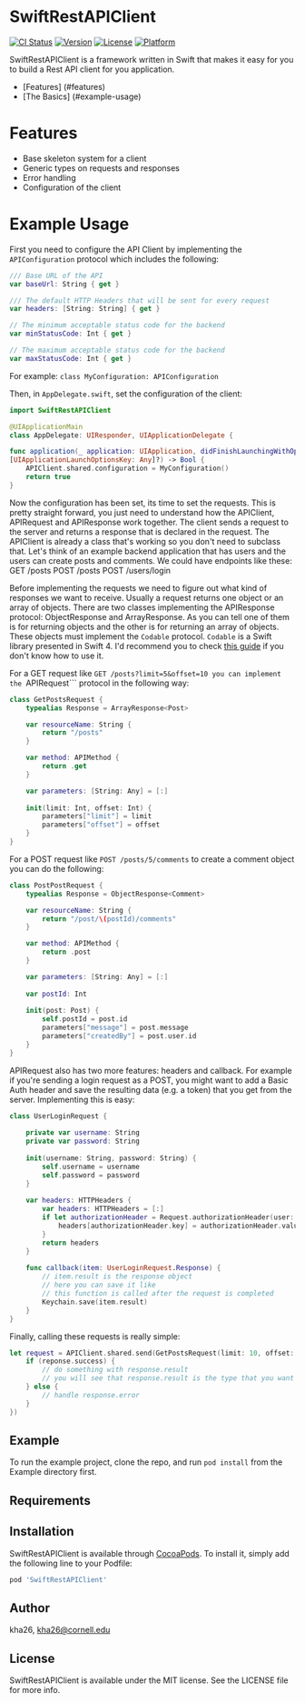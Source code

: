 # SwiftRestAPIClient

[![CI Status](https://img.shields.io/travis/kha26/SwiftRestAPIClient.svg?style=flat)](https://travis-ci.org/kha26/SwiftRestAPIClient)
[![Version](https://img.shields.io/cocoapods/v/SwiftRestAPIClient.svg?style=flat)](https://cocoapods.org/pods/SwiftRestAPIClient)
[![License](https://img.shields.io/cocoapods/l/SwiftRestAPIClient.svg?style=flat)](https://cocoapods.org/pods/SwiftRestAPIClient)
[![Platform](https://img.shields.io/cocoapods/p/SwiftRestAPIClient.svg?style=flat)](https://cocoapods.org/pods/SwiftRestAPIClient)

SwiftRestAPIClient is a framework written in Swift that makes it easy for you to build a Rest API client for you application.

- [Features] (#features)
- [The Basics] (#example-usage)

# Features
- Base skeleton system for a client
- Generic types on requests and responses
- Error handling
- Configuration of the client

# Example Usage
First you need to configure the API Client by implementing the ```APIConfiguration``` protocol which includes the following:
```swift
/// Base URL of the API
var baseUrl: String { get }

/// The default HTTP Headers that will be sent for every request
var headers: [String: String] { get }

// The minimum acceptable status code for the backend
var minStatusCode: Int { get }

// The maximum acceptable status code for the backend
var maxStatusCode: Int { get }
```

For example:
```class MyConfiguration: APIConfiguration```


Then, in ```AppDelegate.swift```, set the configuration of the client:
```swift
import SwiftRestAPIClient

@UIApplicationMain
class AppDelegate: UIResponder, UIApplicationDelegate {

func application(_ application: UIApplication, didFinishLaunchingWithOptions launchOptions: 
[UIApplicationLaunchOptionsKey: Any]?) -> Bool {
    APIClient.shared.configuration = MyConfiguration()
    return true
}
```

Now the configuration has been set, its time to set the requests. This is pretty straight forward, you just need to understand how the APIClient, APIRequest and APIResponse work together. The client sends a request to the server and returns a response that is declared in the request. The APIClient is already a class that's working so you don't need to subclass that. Let's think of an example backend application that has users and the users can create posts and comments. We could have endpoints like these:
GET /posts
POST /posts
POST /users/login

Before implementing the requests we need to figure out what kind of responses we want to receive. Usually a request returns one object or an array of objects. There are two classes implementing the APIResponse protocol: ObjectResponse and ArrayResponse. As you can tell one of them is for returning objects and the other is for returning an array of objects. These objects must implement the ```Codable``` protocol. ```Codable``` is a Swift library presented in Swift 4. I'd recommend you to check <a href="https://medium.com/@sarunw/codable-in-swift-4-0-1a12e38599d8">this guide</a> if you don't know how to use it.

For a GET request like ```GET /posts?limit=5&offset=10 you can implement the ```APIRequest``` protocol in the following way:
```swift
class GetPostsRequest {
    typealias Response = ArrayResponse<Post>

    var resourceName: String {
        return "/posts"
    }

    var method: APIMethod {
        return .get
    }

    var parameters: [String: Any] = [:]
    
    init(limit: Int, offset: Int) {
        parameters["limit"] = limit
        parameters["offset"] = offset
    }
}
```

For a POST request like ```POST /posts/5/comments``` to create a comment object you can do the following:
```swift
class PostPostRequest {
    typealias Response = ObjectResponse<Comment>

    var resourceName: String {
        return "/post/\(postId)/comments"
    }

    var method: APIMethod {
        return .post
    }

    var parameters: [String: Any] = [:]
    
    var postId: Int
    
    init(post: Post) {
        self.postId = post.id
        parameters["message"] = post.message
        parameters["createdBy"] = post.user.id
    }
}
```

APIRequest also has two more features: headers and callback. For example if you're sending a login request as a POST, you might want to add a Basic Auth header and save the resulting data (e.g. a token) that you get from the server. Implementing this is easy:

```swift
class UserLoginRequest {
    
    private var username: String
    private var password: String
    
    init(username: String, password: String) {
        self.username = username
        self.password = password
    }
    
    var headers: HTTPHeaders {
        var headers: HTTPHeaders = [:]
        if let authorizationHeader = Request.authorizationHeader(user: username, password: password) {
            headers[authorizationHeader.key] = authorizationHeader.value
        }
        return headers
    }
    
    func callback(item: UserLoginRequest.Response) {
        // item.result is the response object
        // here you can save it like
        // this function is called after the request is completed
        Keychain.save(item.result)
    }
}
```

Finally, calling these requests is really simple:
```swift
let request = APIClient.shared.send(GetPostsRequest(limit: 10, offset: 5), objectBlock: { (response) in
    if (reponse.success) {
        // do something with response.result
        // you will see that response.result is the type that you want
    } else {
        // handle response.error
    }
})
```

## Example

To run the example project, clone the repo, and run `pod install` from the Example directory first.

## Requirements

## Installation

SwiftRestAPIClient is available through [CocoaPods](https://cocoapods.org). To install
it, simply add the following line to your Podfile:

```ruby
pod 'SwiftRestAPIClient'
```

## Author

kha26, kha26@cornell.edu

## License

SwiftRestAPIClient is available under the MIT license. See the LICENSE file for more info.
